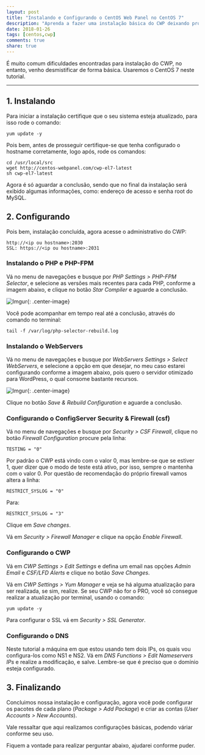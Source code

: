 ```yaml
---
layout: post
title: "Instalando e Configurando o CentOS Web Panel no CentOS 7"
description: "Aprenda a fazer uma instalação básica do CWP deixando pronta para seu uso."
date: 2018-01-26
tags: [centos,cwp]
comments: true
share: true
---
```


É muito comum dificuldades encontradas para instalação do CWP, no entanto, venho desmistificar de forma básica. Usaremos o CentOS 7 neste tutorial.

---

## 1. Instalando
Para iniciar a instalação certifique que o seu sistema esteja atualizado, para isso rode o comando:
```
yum update -y
```
Pois bem, antes de prosseguir certifique-se que tenha configurado o hostname corretamente, logo após, rode os comandos:
```
cd /usr/local/src
wget http://centos-webpanel.com/cwp-el7-latest
sh cwp-el7-latest
```
Agora é só aguardar a conclusão, sendo que no final da instalação será exibido algumas informações, como: endereço de acesso e senha root do MySQL.

## 2. Configurando
Pois bem, instalação concluída, agora acesse o administrativo do CWP:
```
http://<ip ou hostname>:2030
SSL: https://<ip ou hostname>:2031
```
### Instalando o PHP e PHP-FPM
Vá no menu de navegações e busque por *PHP Settings > PHP-FPM Selector*, e selecione as versões mais recentes para cada PHP, conforme a imagem abaixo, e clique no botão *Star Compiler* e aguarde a conclusão.

![Imgur](https://i.imgur.com/aK4NbsN.png){: .center-image}

Você pode acompanhar em tempo real até a conclusão, através do comando no terminal:
```
tail -f /var/log/php-selector-rebuild.log
```
### Instalando o WebServers
Vá no menu de navegações e busque por *WebServers Settings > Select WebServers*, e selecione a opção em que desejar, no meu caso estarei configurando conforme a imagem abaixo, pois quero o servidor otimizado para WordPress, o qual consome bastante recursos.

![Imgur](https://i.imgur.com/zJoVVls.png){: .center-image}

Clique no botão *Save & Rebuild Configuration* e aguarde a conclusão.

### Configurando o ConfigServer Security & Firewall (csf)
Vá no menu de navegações e busque por *Security > CSF Firewall*, clique no botão *Firewall Configuration* procure pela linha:
```
TESTING = "0"
```
Por padrão o CWP está vindo com o valor 0, mas lembre-se que se estiver 1, quer dizer que o modo de teste está ativo, por isso, sempre o mantenha com o valor 0.
Por questão de recomendação do próprio firewall vamos altera a linha:
```
RESTRICT_SYSLOG = "0"
```
Para:
```
RESTRICT_SYSLOG = "3"
```
Clique em *Save changes*.

Vá em *Security > Firewall Manager* e clique na opção *Enable Firewall*.

### Configurando o CWP
Vá em *CWP Settings > Edit Settings* e defina um email nas opções *Admin Email* e *CSF/LFD Alerts* e clique no botão *Save Changes*.

Vá em *CWP Settings > Yum Manager* e veja se há alguma atualização para ser realizada, se sim, realize. Se seu CWP não for o PRO, você só consegue realizar a atualização por terminal, usando o comando:
```
yum update -y
```
Para configurar o SSL vá em *Security > SSL Generator*.

### Configurando o DNS
Neste tutorial a máquina em que estou usando tem dois IPs, os quais vou configura-los como NS1 e NS2.
Vá em *DNS Functions > Edit Nameservers IPs* e realize a modificação, e salve. 
Lembre-se que é preciso que o domínio esteja configurado.

## 3. Finalizando
Concluimos nossa instalação e configuração, agora você pode configurar os pacotes de cada plano (*Package > Add Package*) e criar as contas (*User Accounts > New Accounts*).

Vale ressaltar que aqui realizamos configurações básicas, podendo váriar conforme seu uso.

Fiquem a vontade para realizar perguntar abaixo, ajudarei conforme puder.
